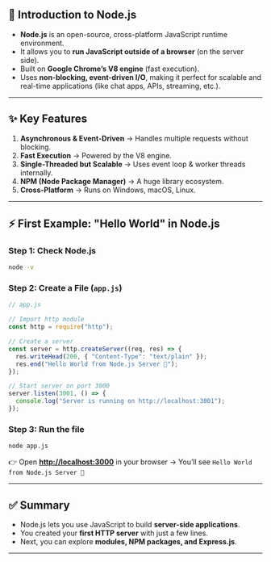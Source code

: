 ## 📌 Introduction to Node.js

* **Node.js** is an open-source, cross-platform JavaScript runtime environment.
* It allows you to **run JavaScript outside of a browser** (on the server side).
* Built on **Google Chrome’s V8 engine** (fast execution).
* Uses **non-blocking, event-driven I/O**, making it perfect for scalable and real-time applications (like chat apps, APIs, streaming, etc.).

---

## ✨ Key Features

1. **Asynchronous & Event-Driven** → Handles multiple requests without blocking.
2. **Fast Execution** → Powered by the V8 engine.
3. **Single-Threaded but Scalable** → Uses event loop & worker threads internally.
4. **NPM (Node Package Manager)** → A huge library ecosystem.
5. **Cross-Platform** → Runs on Windows, macOS, Linux.

---

## ⚡ First Example: "Hello World" in Node.js

### Step 1: Check Node.js

```bash
node -v
```

### Step 2: Create a File (`app.js`)

```js
// app.js

// Import http module
const http = require("http");

// Create a server
const server = http.createServer((req, res) => {
  res.writeHead(200, { "Content-Type": "text/plain" });
  res.end("Hello World from Node.js Server 🚀");
});

// Start server on port 3000
server.listen(3001, () => {
  console.log("Server is running on http://localhost:3001");
});
```

### Step 3: Run the file

```bash
node app.js
```

👉 Open **[http://localhost:3000](http://localhost:3000)** in your browser → You’ll see
`Hello World from Node.js Server 🚀`

---

## ✅ Summary

* Node.js lets you use JavaScript to build **server-side applications**.
* You created your **first HTTP server** with just a few lines.
* Next, you can explore **modules, NPM packages, and Express.js**.

---
